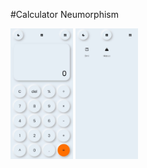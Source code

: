 #Calculator Neumorphism

<p float="left">
  <img src="https://github.com/WageSapta/Calculator/blob/main/1.jpeg" width="100" />
  <img src="https://github.com/WageSapta/Calculator/blob/main/2.jpeg" width="100" /> 
</p> 
